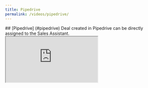 ```yaml
---
title: Pipedrive
permalink: /videos/pipedrive/
---
```


<a name="pipedrive"/>
## [Pipedrive] (#pipedrive)
Deal created in Pipedrive can be directly assigned to the Sales Assistant. 
<div class="embed-responsive embed-responsive-16by9">
  <iframe class="embed-responsive-item" src="https://www.youtube.com/embed/wUlXBMTyxV8" allowfullscreen></iframe>
</div>
